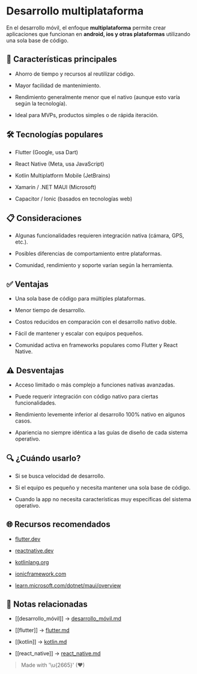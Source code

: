 # Desarrollo multiplataforma

En el desarrollo móvil, el enfoque **multiplataforma** permite crear aplicaciones que funcionan en **android, ios y otras plataformas** utilizando una sola base de código.


## 📝 Características principales

- Ahorro de tiempo y recursos al reutilizar código.  

- Mayor facilidad de mantenimiento.  

- Rendimiento generalmente menor que el nativo (aunque esto varía según la tecnología).  

- Ideal para MVPs, productos simples o de rápida iteración.  


## 🛠️ Tecnologías populares

- Flutter (Google, usa Dart)  

- React Native (Meta, usa JavaScript)  

- Kotlin Multiplatform Mobile (JetBrains)  

- Xamarin / .NET MAUI (Microsoft)  

- Capacitor / Ionic (basados en tecnologías web)  


## 📋 Consideraciones

- Algunas funcionalidades requieren integración nativa (cámara, GPS, etc.).  

- Posibles diferencias de comportamiento entre plataformas.  

- Comunidad, rendimiento y soporte varían según la herramienta.  


## ✅ Ventajas

- Una sola base de código para múltiples plataformas.  

- Menor tiempo de desarrollo.  

- Costos reducidos en comparación con el desarrollo nativo doble.  

- Fácil de mantener y escalar con equipos pequeños.  

- Comunidad activa en frameworks populares como Flutter y React Native.  


## ⚠️ Desventajas

- Acceso limitado o más complejo a funciones nativas avanzadas.  

- Puede requerir integración con código nativo para ciertas funcionalidades.  

- Rendimiento levemente inferior al desarrollo 100% nativo en algunos casos.  

- Apariencia no siempre idéntica a las guías de diseño de cada sistema operativo.  


## 🔍 ¿Cuándo usarlo?

- Si se busca velocidad de desarrollo.  

- Si el equipo es pequeño y necesita mantener una sola base de código.  

- Cuando la app no necesita características muy específicas del sistema operativo.  


## 🌐 Recursos recomendados

- [flutter.dev](https://flutter.dev/)
  
- [reactnative.dev](https://reactnative.dev/)  
- [kotlinlang.org](https://kotlinlang.org/lp/mobile/)  
- [ionicframework.com](https://ionicframework.com/)  
- [learn.microsoft.com/dotnet/maui/overview](https://learn.microsoft.com/dotnet/maui/overview)  


## 🧭 Notas relacionadas

- [[desarrollo_móvil]] → [desarrollo_móvil.md](desarrollo_móvil.md)
  
- [[flutter]] → [flutter.md](flutter.md)
- [[kotlin]] → [kotlin.md](kotlin.md)  
- [[react_native]] → [react_native.md](react_native.md)  


> Made with '\u{2665}' (♥)
